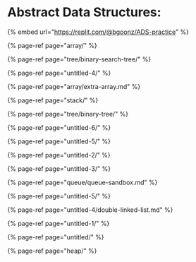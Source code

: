# Abstract Data Structures:

{% embed url="https://replit.com/@bgoonz/ADS-practice" %}

{% page-ref page="array/" %}

{% page-ref page="tree/binary-search-tree/" %}

{% page-ref page="untitled-4/" %}

{% page-ref page="array/extra-array.md" %}

{% page-ref page="stack/" %}

{% page-ref page="tree/binary-tree/" %}

{% page-ref page="untitled-6/" %}

{% page-ref page="untitled-5/" %}

{% page-ref page="untitled-2/" %}

{% page-ref page="untitled-3/" %}

{% page-ref page="queue/queue-sandbox.md" %}

{% page-ref page="untitled-5/" %}

{% page-ref page="untitled-4/double-linked-list.md" %}

{% page-ref page="untitled-1/" %}

{% page-ref page="untitled/" %}

{% page-ref page="heap/" %}
